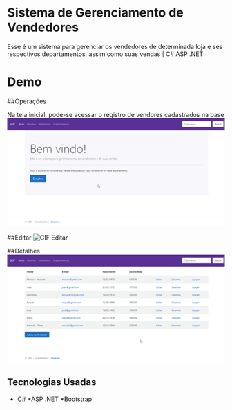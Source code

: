 # Sistema de Gerenciamento de Vendedores
Esse é um sistema para gerenciar os vendedores de determinada loja e ses respectivos departamentos, assim como suas vendas | C# ASP .NET


# Demo

##Operações

Na tela inicial, pode-se acessar o registro de vendores cadastrados na base
![GIF Tela Inicial](gifs/tela-inicial.gif)


##Editar
![GIF Editar](editar.gif)

##Detalhes
![GIF Detalhes](gifs/detalhes.gif)


## Tecnologias Usadas
* C#
*ASP .NET
*Bootstrap



